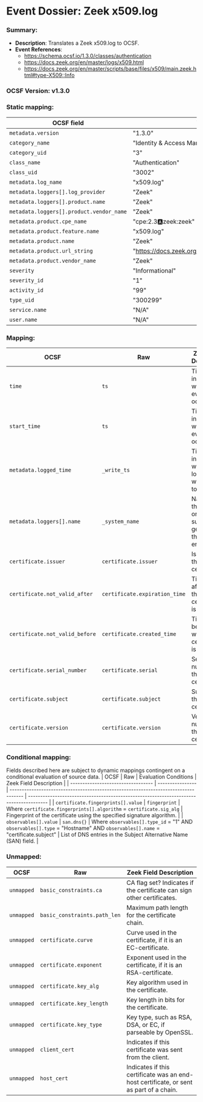 # Event Dossier: Zeek x509.log
### Summary:
- **Description**: Translates a Zeek x509.log to OCSF. 
- **Event References**:
  - https://schema.ocsf.io/1.3.0/classes/authentication
  - https://docs.zeek.org/en/master/logs/x509.html
  - https://docs.zeek.org/en/master/scripts/base/files/x509/main.zeek.html#type-X509::Info
    
 ### OCSF Version: v1.3.0
     
 ### Static mapping:
| OCSF field                          | Value                                           |
| ----------------------------------- | ----------------------------------------------- |
| `metadata.version`                  | "1.3.0"                                         |
| `category_name`                     | "Identity & Access Management"                  |
| `category_uid`                      | "3"                                             |
| `class_name`                        | "Authentication"                                |
| `class_uid`                         | "3002"                                          |
| `metadata.log_name`                 | "x509.log"                                      |
| `metadata.loggers[].log_provider`   | "Zeek"                                          |
| `metadata.loggers[].product.name`   | "Zeek"                                          |
| `metadata.loggers[].product.vendor_name` | "Zeek"                                     |
| `metadata.product.cpe_name`         | "cpe:2.3:a:zeek:zeek"                           |
| `metadata.product.feature.name`     | "x509.log"                                      |
| `metadata.product.name`             | "Zeek"                                          |
| `metadata.product.url_string`       | "https://docs.zeek.org/en/current/logs/x509.html"|
| `metadata.product.vendor_name`      | "Zeek"                                          |
| `severity`                          | "Informational"                                 |
| `severity_id`                       | "1"                                             |
| `activity_id`                       | "99"                                            |
| `type_uid`                          | "300299"                                        |
| `service.name`                      | "N/A"                                           |
| `user.name`                         | "N/A"                                           |

 ### Mapping:
| OCSF                          | Raw                       | Zeek Field Description                                                                  |
| ----------------------------- | ------------------------- | --------------------------------------------------------------------------------------- |
| `time`                        | `ts`                      | Timestamp indicating when the event occurred.                                           |
| `start_time`                  | `ts`                      | Timestamp indicating when the event occurred.                                           |
| `metadata.logged_time`        | `_write_ts`               | Timestamp indicating when the log entry was written to disk.                            |
| `metadata.loggers[].name`     | `_system_name`            | Name of the system or logging subsystem generating the log entry.                       |
| `certificate.issuer`          | `certificate.issuer`      | Issuer of the certificate.                                                              |
| `certificate.not_valid_after` | `certificate.expiration_time` | Timestamp after which the certificate is not valid.                                 |
| `certificate.not_valid_before`| `certificate.created_time`| Timestamp before which the certificate is not valid.                                    |
| `certificate.serial_number`   | `certificate.serial`      | Serial number of the certificate.                                                       |
| `certificate.subject`         | `certificate.subject`     | Subject of the certificate.                                                             |
| `certificate.version`         | `certificate.version`     | Version number of the certificate.                                                      |

 ### Conditional mapping:
Fields described here are subject to dynamic mappings contingent on a conditional evaluation of source data.
| OCSF                               | Raw              | Evaluation Conditions                                                               | Zeek Field Description                                                                 |
| ---------------------------------- | ---------------- | ----------------------------------------------------------------------------------- | -------------------------------------------------------------------------------------- |
| `certificate.fingerprints[].value` | `fingerprint`    | Where `certificate.fingerprints[].algorithm` = `certificate.sig_alg`                | Fingerprint of the certificate using the specified signature algorithm.                |
| `observables[].value`              | `san.dns{}`      | Where `observables[].type_id` = "1" AND `observables[].type` = "Hostname" AND `observables[].name` = "certificate.subject"  | List of DNS entries in the Subject Alternative Name (SAN) field.                       |

 ### Unmapped:
| OCSF            | Raw                        | Zeek Field Description                                                                  |
| --------------- | -------------------------- | --------------------------------------------------------------------------------------- |
| `unmapped`      | `basic_constraints.ca`     | CA flag set? Indicates if the certificate can sign other certificates.                  |
| `unmapped`      | `basic_constraints.path_len`| Maximum path length for the certificate chain.                                         |
| `unmapped`      | `certificate.curve`        | Curve used in the certificate, if it is an EC-certificate.                              |
| `unmapped`      | `certificate.exponent`     | Exponent used in the certificate, if it is an RSA-certificate.                          |
| `unmapped`      | `certificate.key_alg`      | Key algorithm used in the certificate.                                                  |
| `unmapped`      | `certificate.key_length`   | Key length in bits for the certificate.                                                 |
| `unmapped`      | `certificate.key_type`     | Key type, such as RSA, DSA, or EC, if parseable by OpenSSL.                             |
| `unmapped`      | `client_cert`              | Indicates if this certificate was sent from the client.                                 |
| `unmapped`      | `host_cert`                | Indicates if this certificate was an end-host certificate, or sent as part of a chain.  |
